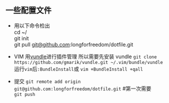 一些配置文件   
---------------------------------------------------

* 用以下命令检出  
		cd ~/   
		git init   
		git pull git@github.com:longforfreedom/dotfile.git   
        

*  VIM 
    用[vundle](https://github.com/gmarik/vundle)进行插件管理
所以需要先安装 vundle `git clone https://github.com/gmarik/vundle.git ~/.vim/bundle/vundle`    
运行`vim`后`:BundleInstall`或 `vim +BundleInstall +qall`

*  提交
`git remote add origin git@github.com:longforfreedom/dotfile.git` #第一次需要    
`git push`  
